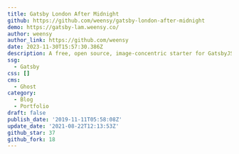 ```yaml
---
title: Gatsby London After Midnight
github: https://github.com/weensy/gatsby-london-after-midnight
demo: https://gatsby-lam.weensy.co/
author: weensy
author_link: https://github.com/weensy
date: 2023-11-30T15:57:30.386Z
description: A free, open source, image-concentric starter for GatsbyJS
ssg:
  - Gatsby
css: []
cms:
  - Ghost
category:
  - Blog
  - Portfolio
draft: false
publish_date: '2019-11-11T05:58:08Z'
update_date: '2021-08-22T12:13:53Z'
github_star: 37
github_fork: 18
---
```

